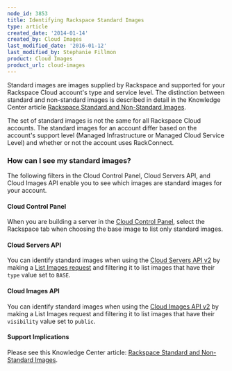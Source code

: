 ```yaml
---
node_id: 3853
title: Identifying Rackspace Standard Images
type: article
created_date: '2014-01-14'
created_by: Cloud Images
last_modified_date: '2016-01-12'
last_modified_by: Stephanie Fillmon
product: Cloud Images
product_url: cloud-images
---
```


Standard images are images supplied by Rackspace and supported for your
Rackspace Cloud account's type and service level.  The distinction
between standard and non-standard images is described in detail in the
Knowledge Center article [Rackspace Standard and Non-Standard
Images](/how-to/rackspace-standard-and-non-standard-images "Rackspace Standard and Non-Standard Images").

The set of standard images is not the same for all Rackspace Cloud
accounts.  The standard images for an account differ based on the
account's support level (Managed Infrastructure or Managed Cloud Service
Level) and whether or not the account uses RackConnect.

### How can I see my standard images?

The following filters in the Cloud Control Panel, Cloud Servers API, and
Cloud Images API enable you to see which images are standard images for
your account.

#### Cloud Control Panel

When you are building a server in the [Cloud Control
Panel](https://mycloud.rackspace.com), select the Rackspace tab when
choosing the base image to list only standard images.

#### Cloud Servers API

You can identify standard images when using the [Cloud Servers API
v2](https://developer.rackspace.com/docs/cloud-servers/v2/developer-guide/)
by making a [List Images
request](https://developer.rackspace.com/docs/cloud-servers/v2/developer-guide/#document-getting-started/create-server/list-images) and
filtering it to list images that have their `type` value set to `BASE`.

#### Cloud Images API

You can identify standard images when using the [Cloud Images API
v2](https://developer.rackspace.com/docs/cloud-images/v2/developer-guide/)
by making a List Images request and filtering it to list images that
have their `visibility` value set to `public`.

#### Support Implications

Please see this Knowledge Center article: [Rackspace Standard and
Non-Standard
Images](/how-to/rackspace-standard-and-non-standard-images "Rackspace Standard and Non-Standard Images").
